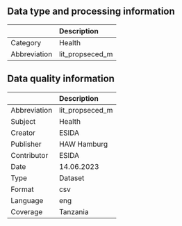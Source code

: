## Data type and processing information 

|              | Description     |
|:-------------|:----------------|
| Category     | Health          |
| Abbreviation | lit_propseced_m |

## Data quality information 

|              | Description     |
|:-------------|:----------------|
| Abbreviation | lit_propseced_m |
| Subject      | Health          |
| Creator      | ESIDA           |
| Publisher    | HAW Hamburg     |
| Contributor  | ESIDA           |
| Date         | 14.06.2023      |
| Type         | Dataset         |
| Format       | csv             |
| Language     | eng             |
| Coverage     | Tanzania        |